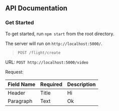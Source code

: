 ## API Documentation

### Get Started

To get started, run `npm start` from the root directory.

The server will run on `http://localhost:5000/`.


> `POST /flight/create`

URL: `POST http://localhost:5000/video`

Request:

| Field Name | Required | Description |
| ---------- | -------- | ----------- |
| Header     | Title    | Hi          |
| Paragraph  | Text     | Ok          |
